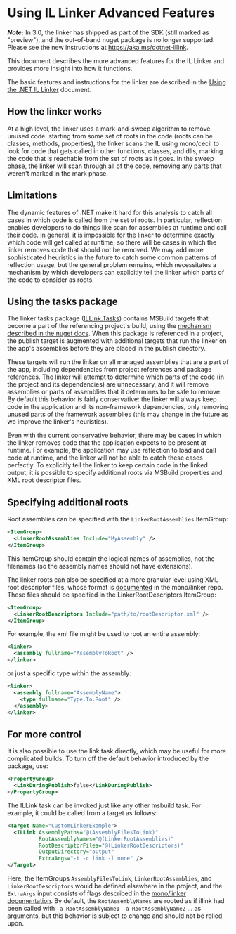 # Using IL Linker Advanced Features

***Note:*** In 3.0, the linker has shipped as part of the SDK (still marked as "preview"), and the out-of-band nuget package is no longer supported. Please see the new instructions at https://aka.ms/dotnet-illink.

This document describes the more advanced features for the IL Linker and provides more insight into how it functions.

The basic features and instructions for the linker are described in the [Using the .NET IL Linker](linker-instructions.md) document.

## How the linker works

At a high level, the linker uses a mark-and-sweep algorithm to remove unused code: starting from some set of roots in the code (roots can be classes, methods, properties), the linker scans the IL using mono/cecil to look for code that gets called in other functions, classes, and dlls, marking the code that is reachable from the set of roots as it goes. In the sweep phase, the linker will scan through all of the code, removing any parts that weren't marked in the mark phase.

## Limitations

The dynamic features of .NET make it hard for this analysis to catch all cases in which code is called from the set of roots. In particular, reflection enables developers to do things like scan for assemblies at runtime and call their code. In general, it is impossible for the linker to determine exactly which code will get called at runtime, so there will be cases in which the linker removes code that should not be removed. We may add more sophisticated heuristics in the future to catch some common patterns of reflection usage, but the general problem remains, which necessitates a mechanism by which developers can explicitly tell the linker which parts of the code to consider as roots.

## Using the tasks package

The linker tasks package ([ILLink.Tasks](https://dotnet.myget.org/feed/dotnet-core/package/nuget/Illink.Tasks)) contains MSBuild targets that become a part of the referencing project's build, using the [mechanism described in the nuget docs](https://docs.microsoft.com/nuget/create-packages/creating-a-package#including-msbuild-props-and-targets-in-a-package). When this package is referenced in a project, the publish target is augmented with additional targets that run the linker on the app's assemblies before they are placed in the publish directory.

These targets will run the linker on all managed assemblies that are a part of the app, including dependencies from project references and package references. The linker will attempt to determine which parts of the code (in the project and its dependencies) are unnecessary, and it will remove assemblies or parts of assemblies that it determines to be safe to remove. By default this behavior is fairly conservative: the linker will always keep code in the application and its non-framework dependencies, only removing unused parts of the framework assemblies (this may change in the future as we improve the linker's heuristics).

Even with the current conservative behavior, there may be cases in which the linker removes code that the application expects to be present at runtime. For example, the application may use reflection to load and call code at runtime, and the linker will not be able to catch these cases perfectly. To explicitly tell the linker to keep certain code in the linked output, it is possible to specify additional roots via MSBuild properties and XML root descriptor files.

## Specifying additional roots

Root assemblies can be specified with the `LinkerRootAssemblies` ItemGroup:

```xml
<ItemGroup>
  <LinkerRootAssemblies Include="MyAssembly" />
</ItemGroup>
```

This ItemGroup should contain the logical names of assemblies, not the filenames (so the assembly names should not have extensions).

The linker roots can also be specified at a more granular level using XML root descriptor files, whose format is [documented](https://github.com/mono/linker/tree/master/src/linker#syntax-of-xml-descriptor) in the mono/linker repo. These files should be specified in the LinkerRootDescriptors ItemGroup:

```xml
<ItemGroup>
  <LinkerRootDescriptors Include="path/to/rootDescriptor.xml" />
</ItemGroup>
```

For example, the xml file might be used to root an entire assembly:

```xml
<linker>
  <assembly fullname="AssemblyToRoot" />
</linker>
```

or just a specific type within the assembly:

```xml
<linker>
  <assembly fullname="AssemblyName">
    <type fullname="Type.To.Root" />
  </assembly>
</linker>
```

## For more control

It is also possible to use the link task directly, which may be useful for more complicated builds. To turn off the default behavior introduced by the package, use:

```xml
<PropertyGroup>
  <LinkDuringPublish>false</LinkDuringPublish>
</PropertyGroup>
```

The ILLink task can be invoked just like any other msbuild task. For example, it could be called from a target as follows:

```xml
<Target Name="CustomLinkerExample">
  <ILLink AssemblyPaths="@(AssemblyFilesToLink)"
          RootAssemblyNames="@(LinkerRootAssemblies)"
          RootDescriptorFiles="@(LinkerRootDescriptors)"
          OutputDirectory="output"
          ExtraArgs="-t -c link -l none" />
</Target>
```

Here, the ItemGroups `AssemblyFilesToLink`, `LinkerRootAssemblies`, and `LinkerRootDescriptors` would be defined elsewhere in the project, and the `ExtraArgs` input consists of flags described in the [mono/linker documentation](https://github.com/mono/linker/blob/master/README.md). By default, the `RootAssemblyNames` are rooted as if illink had been called with `-a RootAssemblyName1 -a RootAssemblyName2` ... as arguments, but this behavior is subject to change and should not be relied upon.
